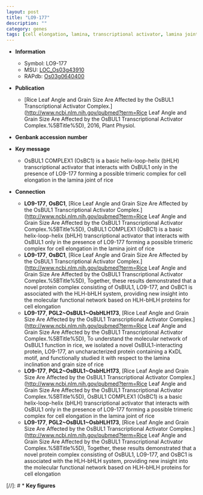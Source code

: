 ```yaml
---
layout: post
title: "LO9-177"
description: ""
category: genes
tags: [cell elongation, lamina, transcriptional activator, lamina joint]
---
```


* **Information**  
    + Symbol: LO9-177  
    + MSU: [LOC_Os03g43910](http://rice.uga.edu/cgi-bin/ORF_infopage.cgi?orf=LOC_Os03g43910)  
    + RAPdb: [Os03g0640400](http://rapdb.dna.affrc.go.jp/viewer/gbrowse_details/irgsp1?name=Os03g0640400)  

* **Publication**  
    + [Rice Leaf Angle and Grain Size Are Affected by the OsBUL1 Transcriptional Activator Complex.](http://www.ncbi.nlm.nih.gov/pubmed?term=Rice Leaf Angle and Grain Size Are Affected by the OsBUL1 Transcriptional Activator Complex.%5BTitle%5D), 2016, Plant Physiol.

* **Genbank accession number**  

* **Key message**  
    + OsBUL1 COMPLEX1 (OsBC1) is a basic helix-loop-helix (bHLH) transcriptional activator that interacts with OsBUL1 only in the presence of LO9-177 forming a possible trimeric complex for cell elongation in the lamina joint of rice

* **Connection**  
    + __LO9-177__, __OsBC1__, [Rice Leaf Angle and Grain Size Are Affected by the OsBUL1 Transcriptional Activator Complex.](http://www.ncbi.nlm.nih.gov/pubmed?term=Rice Leaf Angle and Grain Size Are Affected by the OsBUL1 Transcriptional Activator Complex.%5BTitle%5D),  OsBUL1 COMPLEX1 (OsBC1) is a basic helix-loop-helix (bHLH) transcriptional activator that interacts with OsBUL1 only in the presence of LO9-177 forming a possible trimeric complex for cell elongation in the lamina joint of rice
    + __LO9-177__, __OsBC1__, [Rice Leaf Angle and Grain Size Are Affected by the OsBUL1 Transcriptional Activator Complex.](http://www.ncbi.nlm.nih.gov/pubmed?term=Rice Leaf Angle and Grain Size Are Affected by the OsBUL1 Transcriptional Activator Complex.%5BTitle%5D),  Together, these results demonstrated that a novel protein complex consisting of OsBUL1, LO9-177, and OsBC1 is associated with the HLH-bHLH system, providing new insight into the molecular functional network based on HLH-bHLH proteins for cell elongation
    + __LO9-177__, __PGL2~OsBUL1~OsbHLH173__, [Rice Leaf Angle and Grain Size Are Affected by the OsBUL1 Transcriptional Activator Complex.](http://www.ncbi.nlm.nih.gov/pubmed?term=Rice Leaf Angle and Grain Size Are Affected by the OsBUL1 Transcriptional Activator Complex.%5BTitle%5D),  To understand the molecular network of OsBUL1 function in rice, we isolated a novel OsBUL1-interacting protein, LO9-177, an uncharacterized protein containing a KxDL motif, and functionally studied it with respect to the lamina inclination and grain size of rice
    + __LO9-177__, __PGL2~OsBUL1~OsbHLH173__, [Rice Leaf Angle and Grain Size Are Affected by the OsBUL1 Transcriptional Activator Complex.](http://www.ncbi.nlm.nih.gov/pubmed?term=Rice Leaf Angle and Grain Size Are Affected by the OsBUL1 Transcriptional Activator Complex.%5BTitle%5D),  OsBUL1 COMPLEX1 (OsBC1) is a basic helix-loop-helix (bHLH) transcriptional activator that interacts with OsBUL1 only in the presence of LO9-177 forming a possible trimeric complex for cell elongation in the lamina joint of rice
    + __LO9-177__, __PGL2~OsBUL1~OsbHLH173__, [Rice Leaf Angle and Grain Size Are Affected by the OsBUL1 Transcriptional Activator Complex.](http://www.ncbi.nlm.nih.gov/pubmed?term=Rice Leaf Angle and Grain Size Are Affected by the OsBUL1 Transcriptional Activator Complex.%5BTitle%5D),  Together, these results demonstrated that a novel protein complex consisting of OsBUL1, LO9-177, and OsBC1 is associated with the HLH-bHLH system, providing new insight into the molecular functional network based on HLH-bHLH proteins for cell elongation

[//]: # * **Key figures**  


